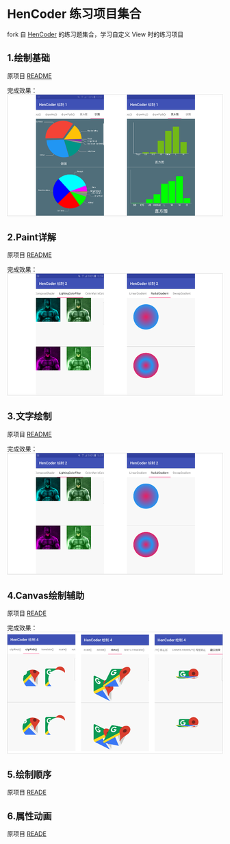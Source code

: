 # HenCoder 练习项目集合
fork 自 [HenCoder](https://github.com/hencoder) 的练习题集合，学习自定义 View 时的练习项目

## 1.绘制基础

原项目 [README](/PracticeDraw1/README.md)

完成效果：
![](/images/practice1.jpg)

## 2.Paint详解

原项目 [README](/PracticeDraw2/README.md)

完成效果：
![](/images/practice2.jpg)

## 3.文字绘制

原项目 [README](/PracticeDraw3/README.md)

完成效果：
![](/images/practice2.jpg)

## 4.Canvas绘制辅助

原项目 [READE](/PracticeDraw4/README.md)

完成效果：
![](/images/practice4.jpg)

## 5.绘制顺序

原项目 [READE](/PracticeDraw5/README.md)

## 6.属性动画

原项目 [READE](/PracticeDraw6/README.md)